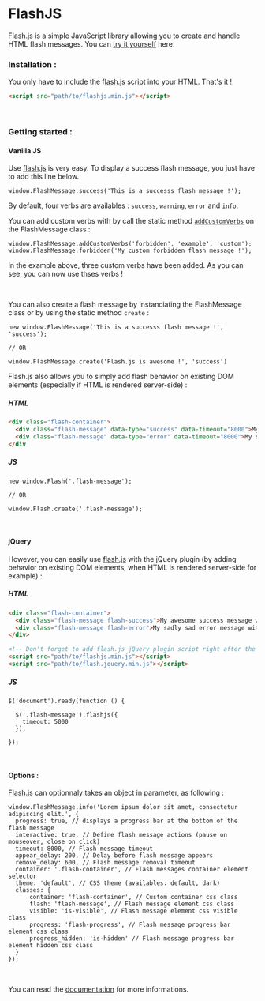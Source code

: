 # FlashJS
Flash.js is a simple JavaScript library allowing you to create and handle HTML flash messages.
You can [try it yourself](https://betaweb.github.io/flashjs/#examples) here.

### Installation :
You only have to include the [flash.js](https://betaweb.github.io/flashjs/) script into your HTML. That's it !

```HTML
<script src="path/to/flashjs.min.js"></script>

```
<br>

### Getting started :
#### Vanilla JS
Use [flash.js](https://betaweb.github.io/flashjs/) is very easy. To display a success flash message, you just have to add this line below.
```JS
window.FlashMessage.success('This is a successs flash message !');
```
By default, four verbs are availables : `success`, `warning`, `error` and `info`.

You can add custom verbs with by call the static method [`addCustomVerbs`](https://github.com/betaWeb/flashjs/blob/master/src/FlashMessage.js#L33) on the FlashMessage class :
```JS
window.FlashMessage.addCustomVerbs('forbidden', 'example', 'custom');
window.FlashMessage.forbidden('My custom forbidden flash message !');
```
In the example above, three custom verbs have been added. As you can see, you can now use thses verbs !

<br>

You can also create a flash message by instanciating the FlashMessage class or by using the static method `create` :

```JS
new window.FlashMessage('This is a successs flash message !', 'success');

// OR

window.FlashMessage.create('Flash.js is awesome !', 'success')
```

Flash.js also allows you to simply add flash behavior on existing DOM elements (especially if HTML is rendered server-side) :
##### HTML
```HTML
<div class="flash-container">
  <div class="flash-message" data-type="success" data-timeout="8000">My awesome success message !</div>
  <div class="flash-message" data-type="error" data-timeout="8000">My sadly sad error message !</div>
</div
```

##### JS
```JS
new window.Flash('.flash-message');

// OR

window.Flash.create('.flash-message');
```

<br>

#### jQuery
However, you can easily use [flash.js](https://betaweb.github.io/flashjs/) with the jQuery plugin (by adding behavior on existing DOM elements, when HTML is rendered server-side for example) :
##### HTML
```HTML
<div class="flash-container">
  <div class="flash-message flash-success">My awesome success message with the Flash.js jQuery plugin !</div>
  <div class="flash-message flash-error">My sadly sad error message with the Flash.js jQuery plugin !</div>
</div>

<!-- Don't forget to add flash.js jQuery plugin script right after the flash.js library ! -->
<script src="path/to/flashjs.min.js"></script>
<script src="path/to/flash.jquery.min.js"></script>
```

##### JS
```JS
$('document').ready(function () {

  $('.flash-message').flashjs({
    timeout: 5000
  });

});
```

<br>

#### Options :

[Flash.js](https://betaweb.github.io/flashjs/) can optionnaly takes an object in parameter, as following :
```JS
window.FlashMessage.info('Lorem ipsum dolor sit amet, consectetur adipiscing elit.', {
  progress: true, // displays a progress bar at the bottom of the flash message
  interactive: true, // Define flash message actions (pause on mouseover, close on click) 
  timeout: 8000, // Flash message timeout
  appear_delay: 200, // Delay before flash message appears
  remove_delay: 600, // Flash message removal timeout
  container: '.flash-container', // Flash messages container element selector
  theme: 'default', // CSS theme (availables: default, dark)
  classes: {
      container: 'flash-container', // Custom container css class
      flash: 'flash-message', // Flash message element css class
      visible: 'is-visible', // Flash message element css visible class
      progress: 'flash-progress', // Flash message progress bar element css class
      progress_hidden: 'is-hidden' // Flash message progress bar element hidden css class
  }
});
```

<br>

You can read the [documentation](https://betaweb.github.io/flashjs/) for more informations.